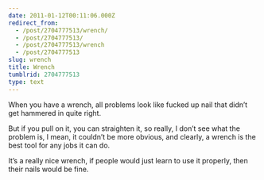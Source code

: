 ```yaml
---
date: 2011-01-12T00:11:06.000Z
redirect_from:
  - /post/2704777513/wrench/
  - /post/2704777513/
  - /post/2704777513/wrench
  - /post/2704777513
slug: wrench
title: Wrench
tumblrid: 2704777513
type: text
---
```

<p>When you have a wrench, all problems look like fucked up nail that didn&rsquo;t get hammered in quite right.</p>

<p>But if you pull on it, you can straighten it, so really, I don&rsquo;t see what the problem is, I mean, it couldn&rsquo;t be more obvious, and clearly, a wrench is the best tool for any jobs it can do.</p>

<p>It&rsquo;s a really nice wrench, if people would just learn to use it properly, then their nails would be fine.</p>
